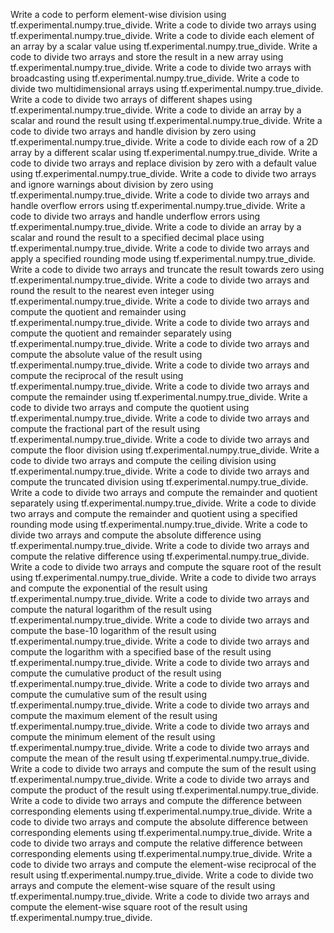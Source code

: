 Write a code to perform element-wise division using tf.experimental.numpy.true_divide.
Write a code to divide two arrays using tf.experimental.numpy.true_divide.
Write a code to divide each element of an array by a scalar value using tf.experimental.numpy.true_divide.
Write a code to divide two arrays and store the result in a new array using tf.experimental.numpy.true_divide.
Write a code to divide two arrays with broadcasting using tf.experimental.numpy.true_divide.
Write a code to divide two multidimensional arrays using tf.experimental.numpy.true_divide.
Write a code to divide two arrays of different shapes using tf.experimental.numpy.true_divide.
Write a code to divide an array by a scalar and round the result using tf.experimental.numpy.true_divide.
Write a code to divide two arrays and handle division by zero using tf.experimental.numpy.true_divide.
Write a code to divide each row of a 2D array by a different scalar using tf.experimental.numpy.true_divide.
Write a code to divide two arrays and replace division by zero with a default value using tf.experimental.numpy.true_divide.
Write a code to divide two arrays and ignore warnings about division by zero using tf.experimental.numpy.true_divide.
Write a code to divide two arrays and handle overflow errors using tf.experimental.numpy.true_divide.
Write a code to divide two arrays and handle underflow errors using tf.experimental.numpy.true_divide.
Write a code to divide an array by a scalar and round the result to a specified decimal place using tf.experimental.numpy.true_divide.
Write a code to divide two arrays and apply a specified rounding mode using tf.experimental.numpy.true_divide.
Write a code to divide two arrays and truncate the result towards zero using tf.experimental.numpy.true_divide.
Write a code to divide two arrays and round the result to the nearest even integer using tf.experimental.numpy.true_divide.
Write a code to divide two arrays and compute the quotient and remainder using tf.experimental.numpy.true_divide.
Write a code to divide two arrays and compute the quotient and remainder separately using tf.experimental.numpy.true_divide.
Write a code to divide two arrays and compute the absolute value of the result using tf.experimental.numpy.true_divide.
Write a code to divide two arrays and compute the reciprocal of the result using tf.experimental.numpy.true_divide.
Write a code to divide two arrays and compute the remainder using tf.experimental.numpy.true_divide.
Write a code to divide two arrays and compute the quotient using tf.experimental.numpy.true_divide.
Write a code to divide two arrays and compute the fractional part of the result using tf.experimental.numpy.true_divide.
Write a code to divide two arrays and compute the floor division using tf.experimental.numpy.true_divide.
Write a code to divide two arrays and compute the ceiling division using tf.experimental.numpy.true_divide.
Write a code to divide two arrays and compute the truncated division using tf.experimental.numpy.true_divide.
Write a code to divide two arrays and compute the remainder and quotient separately using tf.experimental.numpy.true_divide.
Write a code to divide two arrays and compute the remainder and quotient using a specified rounding mode using tf.experimental.numpy.true_divide.
Write a code to divide two arrays and compute the absolute difference using tf.experimental.numpy.true_divide.
Write a code to divide two arrays and compute the relative difference using tf.experimental.numpy.true_divide.
Write a code to divide two arrays and compute the square root of the result using tf.experimental.numpy.true_divide.
Write a code to divide two arrays and compute the exponential of the result using tf.experimental.numpy.true_divide.
Write a code to divide two arrays and compute the natural logarithm of the result using tf.experimental.numpy.true_divide.
Write a code to divide two arrays and compute the base-10 logarithm of the result using tf.experimental.numpy.true_divide.
Write a code to divide two arrays and compute the logarithm with a specified base of the result using tf.experimental.numpy.true_divide.
Write a code to divide two arrays and compute the cumulative product of the result using tf.experimental.numpy.true_divide.
Write a code to divide two arrays and compute the cumulative sum of the result using tf.experimental.numpy.true_divide.
Write a code to divide two arrays and compute the maximum element of the result using tf.experimental.numpy.true_divide.
Write a code to divide two arrays and compute the minimum element of the result using tf.experimental.numpy.true_divide.
Write a code to divide two arrays and compute the mean of the result using tf.experimental.numpy.true_divide.
Write a code to divide two arrays and compute the sum of the result using tf.experimental.numpy.true_divide.
Write a code to divide two arrays and compute the product of the result using tf.experimental.numpy.true_divide.
Write a code to divide two arrays and compute the difference between corresponding elements using tf.experimental.numpy.true_divide.
Write a code to divide two arrays and compute the absolute difference between corresponding elements using tf.experimental.numpy.true_divide.
Write a code to divide two arrays and compute the relative difference between corresponding elements using tf.experimental.numpy.true_divide.
Write a code to divide two arrays and compute the element-wise reciprocal of the result using tf.experimental.numpy.true_divide.
Write a code to divide two arrays and compute the element-wise square of the result using tf.experimental.numpy.true_divide.
Write a code to divide two arrays and compute the element-wise square root of the result using tf.experimental.numpy.true_divide.